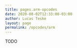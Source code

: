```yaml
---
title: pages.arm-opcodes
date: 2020-08-02T12:33:00-03:00
author: Lucas Teske
layout: page
permalink: /opcodes/arm
---
```


TODO